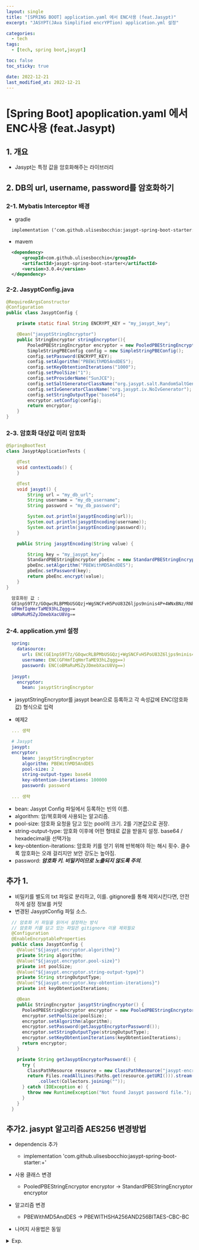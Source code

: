 ```yaml
---
layout: single
title: "[SPRING BOOT] application.yaml 에서 ENC사용 (feat.Jasypt)"
excerpt: "JASYPT(JAva Simplified encrYPTion) application.yml 설정"

categories:
  - tech
tags:
  - [tech, spring boot,jasypt]

toc: false
toc_sticky: true

date: 2022-12-21
last_modified_at: 2022-12-21
---
```

# [Spring Boot] apoplication.yaml 에서 ENC사용 (feat.Jasypt)

## 1. 개요

- Jasypt는 특정 값을 암호화해주는 라이브러리

## 2. DB의 url, username, password를 암호화하기

### 2-1. Mybatis Interceptor 배경

- gradle

```xml
  implementation (‘com.github.ulisesbocchio:jasypt-spring-boot-starter:3.0.4’)
```
  
- mavem

```xml
  <dependency>
      <groupId>com.github.ulisesbocchio</groupId>
      <artifactId>jasypt-spring-boot-starter</artifactId>
      <version>3.0.4</version>
  </dependency>
```

### 2-2. JasyptConfig.java

```java
@RequiredArgsConstructor
@Configuration
public class JasyptConfig {

    private static final String ENCRYPT_KEY = "my_jasypt_key";

    @Bean("jasyptStringEncryptor")
    public StringEncryptor stringEncryptor(){
        PooledPBEStringEncryptor encryptor = new PooledPBEStringEncryptor();
        SimpleStringPBEConfig config = new SimpleStringPBEConfig();
        config.setPassword(ENCRYPT_KEY);                                            //암호화에 사용할 key
        config.setAlgorithm("PBEWithMD5AndDES");                                    //사용할 알고리즘
        config.setKeyObtentionIterations("1000");                                   //해싱 횟수
        config.setPoolSize("1");                                                    //인스턴스 pool
        config.setProviderName("SunJCE");
        config.setSaltGeneratorClassName("org.jasypt.salt.RandomSaltGenerator"); // salt 생성 클래스
        config.setIvGeneratorClassName("org.jasypt.iv.NoIvGenerator");
        config.setStringOutputType("base64");                                    //인코딩방식
        encryptor.setConfig(config);
        return encryptor;
    }
}
```

### 2-3. 암호화 대상값 미리 암호화

```java
@SpringBootTest
class JasyptApplicationTests {

    @Test
    void contextLoads() {
    }

    @Test
    void jasypt() {
        String url = "my_db_url";
        String username = "my_db_username";
        String password = "my_db_password";

        System.out.println(jasyptEncoding(url));
        System.out.println(jasyptEncoding(username));
        System.out.println(jasyptEncoding(password));
    }

    public String jasyptEncoding(String value) {

        String key = "my_jasypt_key";
        StandardPBEStringEncryptor pbeEnc = new StandardPBEStringEncryptor();
        pbeEnc.setAlgorithm("PBEWithMD5AndDES");
        pbeEnc.setPassword(key);
        return pbeEnc.encrypt(value);
    }
}
```
  

```bash
  암호화된 값 :
  GE1npS9T7z/GOqwcRLBPMbUSGQzj+WgSNCFvH5PoU83Z6ljps9ninis4P+4WNxBNz/RNhOrmReM=
  GFHmfIqHmrTaME93hLZqgg==
  oBMaRuMSZyJDmebXacU8Vg==
```

### 2-4. application.yml 설정

```yaml
  spring:
    datasource:
      url: ENC(GE1npS9T7z/GOqwcRLBPMbUSGQzj+WgSNCFvH5PoU83Z6ljps9ninis4P+4WNxBNz/RNhOrmReM=)
      username: ENC(GFHmfIqHmrTaME93hLZqgg==)
      password: ENC(oBMaRuMSZyJDmebXacU8Vg==)
      
  jasypt:
    encryptor:
      bean: jasyptStringEncryptor
```

- jasyptStringEncryptor를 jasypt bean으로 등록하고 각 속성값에 ENC(암호화값) 형식으로 입력

- 예제2

```yaml
  ... 생략

  # Jasypt
  jasypt:
  encryptor:
      bean: jasyptStringEncryptor
      algorithm: PBEWithMD5AndDES
      pool-size: 2
      string-output-type: base64
      key-obtention-iterations: 100000
      password: password
        
  ... 생략
```
  

- bean: Jasypt Config 파일에서 등록하는 빈의 이름.
- algorithm: 암/복호화에 사용되는 알고리즘.
- pool-size: 암호화 요청을 담고 있는 pool의 크기. 2를 기본값으로 권장.
- string-output-type: 암호화 이후에 어떤 형태로 값을 받을지 설정. base64 / hexadecimal을 선택가능
- key-obtention-iterations: 암호화 키를 얻기 위해 반복해야 하는 해시 횟수. 클수록 암호화는 오래 걸리지만 보안 강도는 높아짐.
- password: ***암호화 키. 비밀키이므로 노출되지 않도록 주의***.

## 추가 1.

- 비밀키를 별도의 txt 파일로 분리하고, 이를. gitignore를 통해 제외시킨다면, 안전하게 설정 정보를 커밋
- 변경된 JasyptConfig 파일 소스.

```java
  // 암호화 키 파일을 읽어서 설정하는 방식
  // 암호화 키를 담고 있는 파일은 gitignore 이용 제외필요
  @Configuration
  @EnableEncryptableProperties
  public class JasyptConfig {
    @Value("${jasypt.encryptor.algorithm}")
    private String algorithm;
    @Value("${jasypt.encryptor.pool-size}")
    private int poolSize;
    @Value("${jasypt.encryptor.string-output-type}")
    private String stringOutputType;
    @Value("${jasypt.encryptor.key-obtention-iterations}")
    private int keyObtentionIterations;

    @Bean
    public StringEncryptor jasyptStringEncryptor() {
      PooledPBEStringEncryptor encryptor = new PooledPBEStringEncryptor();
      encryptor.setPoolSize(poolSize);
      encryptor.setAlgorithm(algorithm);
      encryptor.setPassword(getJasyptEncryptorPassword());
      encryptor.setStringOutputType(stringOutputType);
      encryptor.setKeyObtentionIterations(keyObtentionIterations);
      return encryptor;
    }

    private String getJasyptEncryptorPassword() {
      try {
        ClassPathResource resource = new ClassPathResource("jasypt-encryptor-password.txt");
        return Files.readAllLines(Paths.get(resource.getURI())).stream()
            .collect(Collectors.joining(""));
      } catch (IOException e) {
        throw new RuntimeException("Not found Jasypt password file.");
      }
    }
  }
```
  

## 추가2. jasypt 알고리즘 AES256 변경방법

- dependencis 추가
  - implementation 'com.github.ulisesbocchio:jasypt-spring-boot-starter:+'

- 사용 클래스 변경
  - PooledPBEStringEncryptor encryptor -> StandardPBEStringEncryptor encryptor

- 알고리즘 변경
  - PBEWithMD5AndDES -> PBEWITHSHA256AND256BITAES-CBC-BC

- 나머지 사용법은 동일

<details>
  <summary>Exp.</summary>  
  <pre>

### 참조

  </pre>
</details>